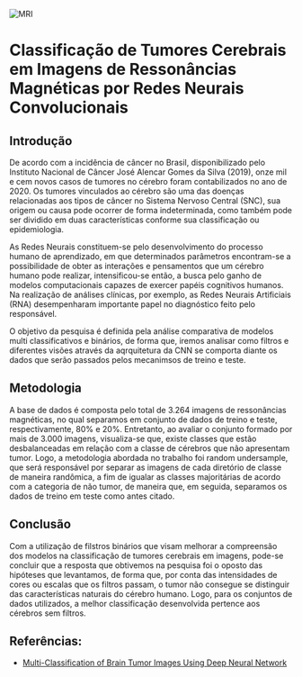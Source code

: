![MRI](http://mmmoficial.org/mo_includes/img/publicacion/milagro-de-dios-cinco-tumores-cerebrales-desaparecen-luego-de-orar-a-dios_mmmoficial_2020-03-12-16-33-31_8765.jpg)

# Classificação de Tumores Cerebrais em Imagens de Ressonâncias Magnéticas por Redes Neurais Convolucionais

## Introdução

De acordo com a incidência de câncer no Brasil, disponibilizado pelo Instituto Nacional de Câncer José Alencar Gomes da Silva (2019), onze mil e cem novos casos de tumores no cérebro foram contabilizados no ano de 2020. Os tumores vinculados ao cérebro são uma das doenças relacionadas aos tipos de câncer no Sistema Nervoso Central (SNC), sua origem ou causa pode ocorrer de forma indeterminada, como também pode ser dividido em duas características conforme sua classificação ou epidemiologia. 

As Redes Neurais constituem-se pelo desenvolvimento do processo humano de aprendizado, em que determinados parâmetros encontram-se a possibilidade de obter as interações e pensamentos que um cérebro humano pode realizar, intensificou-se então, a busca pelo ganho de modelos computacionais capazes de exercer papéis cognitivos humanos. Na realização de análises clínicas, por exemplo, as Redes Neurais Artificiais (RNA) desempenharam importante papel no diagnóstico feito pelo responsável.

O objetivo da pesquisa é definida pela análise comparativa de modelos multi classificativos e binários, de forma que, iremos analisar como filtros e diferentes visões através da aqrquitetura da CNN se comporta diante os dados que serão passados pelos mecanimsos de treino e teste.

## Metodologia

A base de dados é composta pelo total de 3.264 imagens de ressonâncias magnéticas, no qual separamos em conjunto de dados de treino e teste, respectivamente, 80% e 20%. Entretanto, ao avaliar o conjunto formado por mais de 3.000 imagens, visualiza-se que, existe classes que estão desbalanceadas em relação com a classe de cérebros que não apresentam tumor. Logo, a metodologia abordada no trabalho foi random undersample, que será responsável por separar as imagens de cada diretório de classe de maneira randômica, a fim de igualar as classes majoritárias de acordo com a categoria de não tumor, de maneira que, em seguida, separamos os dados de treino em teste como antes citado.

## Conclusão

Com a utilização de filstros binários que visam melhorar a compreensão dos modelos na classificação de tumores cerebrais em imagens, pode-se concluir que a resposta que obtivemos na pesquisa foi o oposto das hipóteses que levantamos, de forma que, por conta das intensidades de cores ou escalas que os filtros passam, o tumor não consegue se distinguir das características naturais do cérebro humano. Logo, para os conjuntos de dados utilizados, a melhor classificação desenvolvida pertence aos cérebros sem filtros.

## Referências:
 * [Multi-Classification of Brain Tumor Images Using Deep Neural Network](https://ieeexplore.ieee.org/document/8723045)
